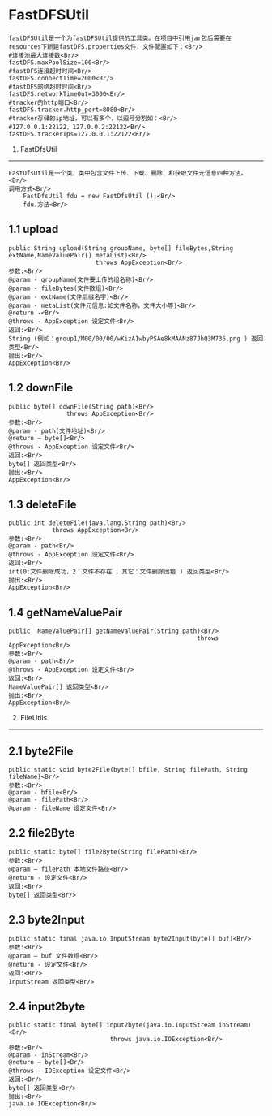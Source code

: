 FastDFSUtil<Br/>
===========
    fastDFSUtil是一个为fastDFSUtil提供的工具类。在项目中引用jar包后需要在resources下新建fastDFS.properties文件，文件配置如下：<Br/>
    #连接池最大连接数<Br/>
    fastDFS.maxPoolSize=100<Br/>
    #fastDFS连接超时时间<Br/>
    fastDFS.connectTime=2000<Br/>
    #fastDFS网络超时时间<Br/>
    fastDFS.networkTimeOut=3000<Br/>
    #tracker的http端口<Br/>
    fastDFS.tracker.http_port=8080<Br/>
    #tracker存储的ip地址，可以有多个，以逗号分割如：<Br/>
    #127.0.0.1:22122，127.0.0.2:22122<Br/>
    fastDFS.trackerIps=127.0.0.1:22122<Br/>
1.	FastDfsUtil<Br/>
--------------------
    FastDfsUtil是一个类，类中包含文件上传、下载、删除、和获取文件元信息四种方法。<Br/>
    调用方式<Br/>
        FastDfsUtil fdu = new FastDfsUtil ();<Br/>
        fdu.方法<Br/>
1.1 upload<Br/>
--------------------
    public String upload(String groupName, byte[] fileBytes,String extName,NameValuePair[] metaList)<Br/>
                            throws AppException<Br/>
    参数:<Br/>
    @param - groupName(文件要上传的组名称)<Br/>
    @param - fileBytes(文件数组)<Br/>
    @param - extName(文件后缀名字)<Br/>
    @param - metaList(文件元信息:如文件名称，文件大小等)<Br/>
    @return -<Br/>
    @throws - AppException 设定文件<Br/>
    返回:<Br/>
    String (例如：group1/M00/00/00/wKizA1wbyPSAe8kMAANz87JhQ3M736.png ) 返回类型<Br/>
    抛出:<Br/>
    AppException<Br/>
1.2 downFile<Br/>
--------------------
    public byte[] downFile(String path)<Br/>
                    throws AppException<Br/>
    参数:<Br/>
    @param - path(文件地址)<Br/>
    @return – byte[]<Br/>
    @throws - AppException 设定文件<Br/>
    返回:<Br/>
    byte[] 返回类型<Br/>
    抛出:<Br/>
    AppException<Br/>

1.3 deleteFile<Br/>
--------------------
    public int deleteFile(java.lang.String path)<Br/>
                throws AppException<Br/>
    参数:<Br/>
    @param - path<Br/>
    @throws - AppException 设定文件<Br/>
    返回:<Br/>
    int(0:文件删除成功，2：文件不存在 ，其它：文件删除出错 ) 返回类型<Br/>
    抛出:<Br/>
    AppException<Br/>
1.4 getNameValuePair<Br/>
--------------------
    public  NameValuePair[] getNameValuePair(String path)<Br/>
                                                        throws AppException<Br/>
    参数:<Br/>
    @param - path<Br/>
    @throws - AppException 设定文件<Br/>
    返回:<Br/>
    NameValuePair[] 返回类型<Br/>
    抛出:<Br/>
    AppException<Br/>
2. FileUtils<Br/>
------------
2.1 byte2File<Br/>
-----------------
    public static void byte2File(byte[] bfile, String filePath, String fileName)<Br/>
    参数:<Br/>
    @param - bfile<Br/>
    @param - filePath<Br/>
    @param - fileName 设定文件<Br/>

2.2 file2Byte<Br/>
--------------------
    public static byte[] file2Byte(String filePath)<Br/>
    参数:<Br/>
    @param – filePath 本地文件路径<Br/>
    @return - 设定文件<Br/>
    返回:<Br/>
    byte[] 返回类型<Br/>
2.3 byte2Input<Br/>
--------------------
    public static final java.io.InputStream byte2Input(byte[] buf)<Br/>
    参数:<Br/>
    @param – buf 文件数组<Br/>
    @return - 设定文件<Br/>
    返回:<Br/>
    InputStream 返回类型<Br/>
2.4 input2byte<Br/>
--------------------
    public static final byte[] input2byte(java.io.InputStream inStream)<Br/>
                                throws java.io.IOException<Br/>
    参数:<Br/>
    @param - inStream<Br/>
    @return – byte[]<Br/>
    @throws - IOException 设定文件<Br/>
    返回:<Br/>
    byte[] 返回类型<Br/>
    抛出:<Br/>
    java.io.IOException<Br/>
